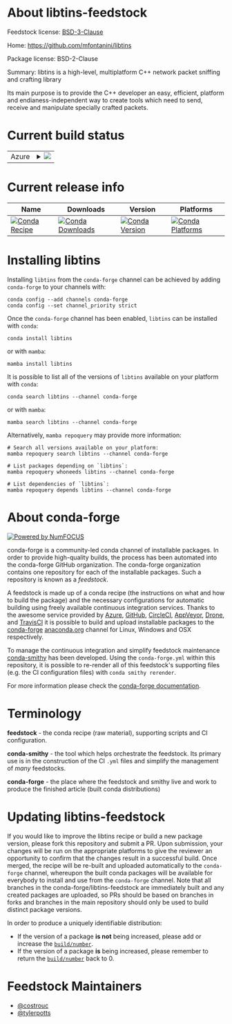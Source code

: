 About libtins-feedstock
=======================

Feedstock license: [BSD-3-Clause](https://github.com/conda-forge/libtins-feedstock/blob/main/LICENSE.txt)

Home: https://github.com/mfontanini/libtins

Package license: BSD-2-Clause

Summary: libtins is a high-level, multiplatform C++ network packet sniffing and crafting library

Its main purpose is to provide the C++ developer an easy,
efficient, platform and endianess-independent way to create tools
which need to send, receive and manipulate specially crafted
packets.


Current build status
====================


<table>
    
  <tr>
    <td>Azure</td>
    <td>
      <details>
        <summary>
          <a href="https://dev.azure.com/conda-forge/feedstock-builds/_build/latest?definitionId=13316&branchName=main">
            <img src="https://dev.azure.com/conda-forge/feedstock-builds/_apis/build/status/libtins-feedstock?branchName=main">
          </a>
        </summary>
        <table>
          <thead><tr><th>Variant</th><th>Status</th></tr></thead>
          <tbody><tr>
              <td>linux_64</td>
              <td>
                <a href="https://dev.azure.com/conda-forge/feedstock-builds/_build/latest?definitionId=13316&branchName=main">
                  <img src="https://dev.azure.com/conda-forge/feedstock-builds/_apis/build/status/libtins-feedstock?branchName=main&jobName=linux&configuration=linux%20linux_64_" alt="variant">
                </a>
              </td>
            </tr><tr>
              <td>linux_aarch64</td>
              <td>
                <a href="https://dev.azure.com/conda-forge/feedstock-builds/_build/latest?definitionId=13316&branchName=main">
                  <img src="https://dev.azure.com/conda-forge/feedstock-builds/_apis/build/status/libtins-feedstock?branchName=main&jobName=linux&configuration=linux%20linux_aarch64_" alt="variant">
                </a>
              </td>
            </tr><tr>
              <td>linux_ppc64le</td>
              <td>
                <a href="https://dev.azure.com/conda-forge/feedstock-builds/_build/latest?definitionId=13316&branchName=main">
                  <img src="https://dev.azure.com/conda-forge/feedstock-builds/_apis/build/status/libtins-feedstock?branchName=main&jobName=linux&configuration=linux%20linux_ppc64le_" alt="variant">
                </a>
              </td>
            </tr><tr>
              <td>osx_64</td>
              <td>
                <a href="https://dev.azure.com/conda-forge/feedstock-builds/_build/latest?definitionId=13316&branchName=main">
                  <img src="https://dev.azure.com/conda-forge/feedstock-builds/_apis/build/status/libtins-feedstock?branchName=main&jobName=osx&configuration=osx%20osx_64_" alt="variant">
                </a>
              </td>
            </tr><tr>
              <td>win_64</td>
              <td>
                <a href="https://dev.azure.com/conda-forge/feedstock-builds/_build/latest?definitionId=13316&branchName=main">
                  <img src="https://dev.azure.com/conda-forge/feedstock-builds/_apis/build/status/libtins-feedstock?branchName=main&jobName=win&configuration=win%20win_64_" alt="variant">
                </a>
              </td>
            </tr>
          </tbody>
        </table>
      </details>
    </td>
  </tr>
</table>

Current release info
====================

| Name | Downloads | Version | Platforms |
| --- | --- | --- | --- |
| [![Conda Recipe](https://img.shields.io/badge/recipe-libtins-green.svg)](https://anaconda.org/conda-forge/libtins) | [![Conda Downloads](https://img.shields.io/conda/dn/conda-forge/libtins.svg)](https://anaconda.org/conda-forge/libtins) | [![Conda Version](https://img.shields.io/conda/vn/conda-forge/libtins.svg)](https://anaconda.org/conda-forge/libtins) | [![Conda Platforms](https://img.shields.io/conda/pn/conda-forge/libtins.svg)](https://anaconda.org/conda-forge/libtins) |

Installing libtins
==================

Installing `libtins` from the `conda-forge` channel can be achieved by adding `conda-forge` to your channels with:

```
conda config --add channels conda-forge
conda config --set channel_priority strict
```

Once the `conda-forge` channel has been enabled, `libtins` can be installed with `conda`:

```
conda install libtins
```

or with `mamba`:

```
mamba install libtins
```

It is possible to list all of the versions of `libtins` available on your platform with `conda`:

```
conda search libtins --channel conda-forge
```

or with `mamba`:

```
mamba search libtins --channel conda-forge
```

Alternatively, `mamba repoquery` may provide more information:

```
# Search all versions available on your platform:
mamba repoquery search libtins --channel conda-forge

# List packages depending on `libtins`:
mamba repoquery whoneeds libtins --channel conda-forge

# List dependencies of `libtins`:
mamba repoquery depends libtins --channel conda-forge
```


About conda-forge
=================

[![Powered by
NumFOCUS](https://img.shields.io/badge/powered%20by-NumFOCUS-orange.svg?style=flat&colorA=E1523D&colorB=007D8A)](https://numfocus.org)

conda-forge is a community-led conda channel of installable packages.
In order to provide high-quality builds, the process has been automated into the
conda-forge GitHub organization. The conda-forge organization contains one repository
for each of the installable packages. Such a repository is known as a *feedstock*.

A feedstock is made up of a conda recipe (the instructions on what and how to build
the package) and the necessary configurations for automatic building using freely
available continuous integration services. Thanks to the awesome service provided by
[Azure](https://azure.microsoft.com/en-us/services/devops/), [GitHub](https://github.com/),
[CircleCI](https://circleci.com/), [AppVeyor](https://www.appveyor.com/),
[Drone](https://cloud.drone.io/welcome), and [TravisCI](https://travis-ci.com/)
it is possible to build and upload installable packages to the
[conda-forge](https://anaconda.org/conda-forge) [anaconda.org](https://anaconda.org/)
channel for Linux, Windows and OSX respectively.

To manage the continuous integration and simplify feedstock maintenance
[conda-smithy](https://github.com/conda-forge/conda-smithy) has been developed.
Using the ``conda-forge.yml`` within this repository, it is possible to re-render all of
this feedstock's supporting files (e.g. the CI configuration files) with ``conda smithy rerender``.

For more information please check the [conda-forge documentation](https://conda-forge.org/docs/).

Terminology
===========

**feedstock** - the conda recipe (raw material), supporting scripts and CI configuration.

**conda-smithy** - the tool which helps orchestrate the feedstock.
                   Its primary use is in the construction of the CI ``.yml`` files
                   and simplify the management of *many* feedstocks.

**conda-forge** - the place where the feedstock and smithy live and work to
                  produce the finished article (built conda distributions)


Updating libtins-feedstock
==========================

If you would like to improve the libtins recipe or build a new
package version, please fork this repository and submit a PR. Upon submission,
your changes will be run on the appropriate platforms to give the reviewer an
opportunity to confirm that the changes result in a successful build. Once
merged, the recipe will be re-built and uploaded automatically to the
`conda-forge` channel, whereupon the built conda packages will be available for
everybody to install and use from the `conda-forge` channel.
Note that all branches in the conda-forge/libtins-feedstock are
immediately built and any created packages are uploaded, so PRs should be based
on branches in forks and branches in the main repository should only be used to
build distinct package versions.

In order to produce a uniquely identifiable distribution:
 * If the version of a package **is not** being increased, please add or increase
   the [``build/number``](https://docs.conda.io/projects/conda-build/en/latest/resources/define-metadata.html#build-number-and-string).
 * If the version of a package **is** being increased, please remember to return
   the [``build/number``](https://docs.conda.io/projects/conda-build/en/latest/resources/define-metadata.html#build-number-and-string)
   back to 0.

Feedstock Maintainers
=====================

* [@costrouc](https://github.com/costrouc/)
* [@tylerpotts](https://github.com/tylerpotts/)

